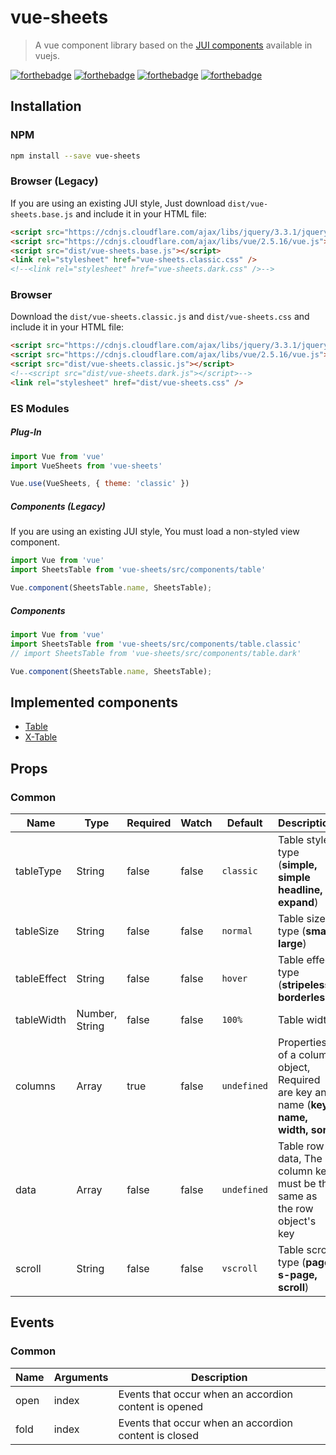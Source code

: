 # vue-sheets

> A vue component library based on the [JUI components](http://uiplay.jui.io) available in vuejs.

[![forthebadge](http://forthebadge.com/images/badges/built-with-love.svg)](http://forthebadge.com)
[![forthebadge](http://forthebadge.com/images/badges/made-with-vue.svg)](http://forthebadge.com)
[![forthebadge](http://forthebadge.com/images/badges/uses-js.svg)](http://forthebadge.com)
[![forthebadge](http://forthebadge.com/images/badges/uses-css.svg)](http://forthebadge.com)

## Installation

### NPM
```bash
npm install --save vue-sheets
```

### Browser (Legacy)
If you are using an existing JUI style, Just download `dist/vue-sheets.base.js` and include it in your HTML file:

```html
<script src="https://cdnjs.cloudflare.com/ajax/libs/jquery/3.3.1/jquery.js"></script>
<script src="https://cdnjs.cloudflare.com/ajax/libs/vue/2.5.16/vue.js"></script>
<script src="dist/vue-sheets.base.js"></script>
<link rel="stylesheet" href="vue-sheets.classic.css" />
<!--<link rel="stylesheet" href="vue-sheets.dark.css" />-->
```

### Browser
Download the `dist/vue-sheets.classic.js` and `dist/vue-sheets.css` and include it in your HTML file:

```html
<script src="https://cdnjs.cloudflare.com/ajax/libs/jquery/3.3.1/jquery.js"></script>
<script src="https://cdnjs.cloudflare.com/ajax/libs/vue/2.5.16/vue.js"></script>
<script src="dist/vue-sheets.classic.js"></script>
<!--<script src="dist/vue-sheets.dark.js"></script>-->
<link rel="stylesheet" href="dist/vue-sheets.css" />
```

### ES Modules

##### Plug-In

```js
import Vue from 'vue'
import VueSheets from 'vue-sheets'

Vue.use(VueSheets, { theme: 'classic' })
```

##### Components (Legacy)
If you are using an existing JUI style, You must load a non-styled view component.

```js
import Vue from 'vue'
import SheetsTable from 'vue-sheets/src/components/table'

Vue.component(SheetsTable.name, SheetsTable);
```

##### Components

```js
import Vue from 'vue'
import SheetsTable from 'vue-sheets/src/components/table.classic'
// import SheetsTable from 'vue-sheets/src/components/table.dark'

Vue.component(SheetsTable.name, SheetsTable);
```

## Implemented components

- [Table](https://codepen.io/seogi1004/pen/dgjLRd)
- [X-Table](https://codepen.io/seogi1004/pen/pQxEvy)


## Props

### Common

| Name | Type | Required | Watch | Default | Description |
| ---- | ---- | -------- | ----- | ------- | ----------- |
| tableType | String | false | false | `classic` | Table style type (**simple, simple headline, expand**) |
| tableSize | String | false | false | `normal` | Table size type (**small, large**) |
| tableEffect | String | false | false | `hover` | Table effect type (**stripeless, borderless**) |
| tableWidth | Number, String | false | false | `100%` | Table width |
| columns | Array | true | false | `undefined` | Properties of a column object, Required are key and name (**key, name, width, sort**) |
| data | Array | false | false | `undefined` | Table row data, The column key must be the same as the row object's key |
| scroll | String | false | false | `vscroll` | Table scroll type (**page, s-page, scroll**) |




## Events

### Common

| Name | Arguments | Description |
| ---- | --------- | ----------- |
| open | index | Events that occur when an accordion content is opened |
| fold | index | Events that occur when an accordion content is closed |
